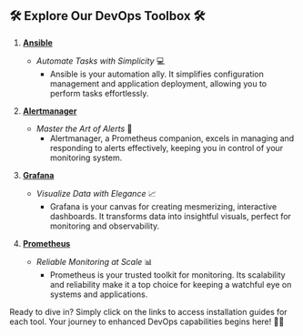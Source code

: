 ## 🛠️ Explore Our DevOps Toolbox 🛠️

1. **[Ansible](https://github.com/00010035/DevOps/blob/main/ansible/setting-ansible.md)**
   - *Automate Tasks with Simplicity* 💻
     - Ansible is your automation ally. It simplifies configuration management and application deployment, allowing you to perform tasks effortlessly.

2. **[Alertmanager](https://github.com/00010035/DevOps/blob/main/monitoring-service/alertmanager/alertmanager.md)**
   - *Master the Art of Alerts* 🚨
     - Alertmanager, a Prometheus companion, excels in managing and responding to alerts effectively, keeping you in control of your monitoring system.

3. **[Grafana](https://github.com/00010035/DevOps/blob/main/monitoring-service/grafana/grafana.md)**
   - *Visualize Data with Elegance* 📈
     - Grafana is your canvas for creating mesmerizing, interactive dashboards. It transforms data into insightful visuals, perfect for monitoring and observability.

4. **[Prometheus](https://github.com/00010035/DevOps/blob/main/monitoring-service/promotheus/promotheus.md)**
   - *Reliable Monitoring at Scale* 📊
     - Prometheus is your trusted toolkit for monitoring. Its scalability and reliability make it a top choice for keeping a watchful eye on systems and applications.

Ready to dive in? Simply click on the links to access installation guides for each tool. Your journey to enhanced DevOps capabilities begins here! 🚀🔧
